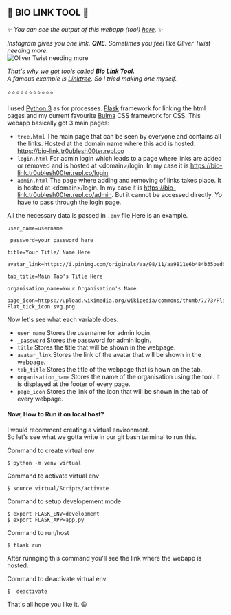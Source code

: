 ## 📸 BIO LINK TOOL 🔗

✨ *You can see the output of this webapp (tool) [here](https://bio-link.tr0ublesh00ter.repl.co).* ✨

*Instagram gives you one link. **ONE**. Sometimes you feel like Oliver Twist needing more.*
<br />![Oliver Twist needing more](https://i.pinimg.com/originals/a8/98/15/a89815aab925797337cffd5e685100d2.gif)

*That's why we got tools called **Bio Link Tool.***
*<br /> A famous example is [Linktree](https://linktr.ee/).*
*So I tried making one myself.*

⭐⭐⭐⭐⭐⭐⭐⭐⭐⭐⭐

I used [Python 3](https://www.python.org/) as for processes. [Flask](https://flask.palletsprojects.com/en/1.1.x/) framework for linking the html pages and my current favourite [Bulma](https://bulma.io/) CSS framework for CSS. This webapp basically got 3 main pages:
- `tree.html` The main page that can be seen by everyone and contains all the links. Hosted at the domain name where this add is hosted. https://bio-link.tr0ublesh00ter.repl.co
- `login.html` For admin login which leads to a page where links are added or removed and is hosted at \<domain>/login. In my case it is https://bio-link.tr0ublesh00ter.repl.co/login
- `admin.html` The page where adding and removing of links takes place. It is hosted at \<domain>/login. In my case it is https://bio-link.tr0ublesh00ter.repl.co/admin. But it cannot be accessed directly. Yo have to pass through the login page.

All the necessary data is passed in `.env` file.Here is an example.
```env
user_name=username

_password=your_password_here

title=Your Title/ Name Here

avatar_link=https://i.pinimg.com/originals/aa/98/11/aa9811e6b484b35bedb46fa85359df61.png

tab_title=Main Tab's Title Here

organisation_name=Your Organisation's Name

page_icon=https://upload.wikimedia.org/wikipedia/commons/thumb/7/73/Flat_tick_icon.svg/1200px-Flat_tick_icon.svg.png
```
Now let's see what each variable does.
- `user_name` Stores the username for admin login.
- `_password` Stores the password for admin login.
- `title` Stores the title that will be shown in the webpage.
- `avatar_link` Stores the link of the avatar that will be shown in the webpage.
- `tab_title` Stores the title of the webpage that is hown on the tab.
- `organisation_name` Stores the name of the organisation using the tool. It is displayed at the footer of every page.
- `page_icon` Stores the link of the icon that will be shown in the tab of every webpage.

#### Now, How to Run it on local host?
I would recomment creating a virtual environment.
<br />So let's see what we gotta write in our git bash terminal to run this.

Command to create virtual env
```console
$ python -m venv virtual
```

Command to activate virtual env
```console
$ source virtual/Scripts/activate
```

Command to setup developement mode
```console
$ export FLASK_ENV=development
$ export FLASK_APP=app.py
```

Command to run/host
```console
$ flask run
```

After runnging this command you'll see the link where the webapp is hosted. 

Command to deactivate virtual env
```console
$  deactivate
```
That's all hope you like it. 😀
